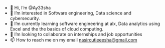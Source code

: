 - 👋 Hi, I’m @Ay33sha
- 👀 I’m interested in Software engineering, Data science and cybersecurity.
- 🌱 I’m currently learning software engineering at alx, Data analytics using Excel and the the basics of cloud computing.
- 💞️ I’m looking to collaborate on internships and job opportunities
- 📫 How to reach me on my email nasircutieeesha@gmail.com

<!---
Ay33sha/Ay33sha is a ✨ special ✨ repository because its `README.md` (this file) appears on your GitHub profile.
You can click the Preview link to take a look at your changes.
--->
